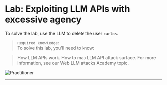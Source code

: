 # Lab: Exploiting LLM APIs with excessive agency

To solve the lab, use the LLM to delete the user `carlos`.  

> `Required knowledge`:  
> To solve this lab, you'll need to know:

> How LLM APIs work.
> How to map LLM API attack surface.
> For more information, see our Web LLM attacks Academy topic.

![Practitioner](https://img.shields.io/badge/level-Apprentice-green) 

---
